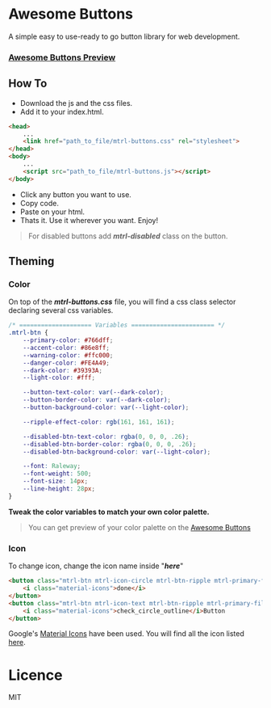 # Awesome Buttons
A simple easy to use-ready to go button library for web development.
### [Awesome Buttons Preview](https://button-awesome.web.app/)
## How To
* Download the js and the css files. 
* Add it to your index.html.
```html
<head>
    ...
    <link href="path_to_file/mtrl-buttons.css" rel="stylesheet">
</head>
<body>
    ...
    <script src="path_to_file/mtrl-buttons.js"></script>
</body>
```
* Click any button you want to use.
* Copy code.
* Paste on your html.
* Thats it. Use it wherever you want. Enjoy!

> For disabled buttons add ***_mtrl-disabled_*** class on the button.

## Theming
### Color
On top of the _**mtrl-buttons.css**_ file, you will find a css class selector declaring several css variables.
```css
/* ==================== Variables ======================= */
.mtrl-btn {
    --primary-color: #766dff;
    --accent-color: #86e8ff;
    --warning-color: #ffc000;
    --danger-color: #FE4A49;
    --dark-color: #39393A;
    --light-color: #fff;

    --button-text-color: var(--dark-color);
    --button-border-color: var(--dark-color);
    --button-background-color: var(--light-color);

    --ripple-effect-color: rgb(161, 161, 161);

    --disabled-btn-text-color: rgba(0, 0, 0, .26);
    --disabled-btn-border-color: rgba(0, 0, 0, .26);
    --disabled-btn-background-color: var(--light-color);

    --font: Raleway;
    --font-weight: 500;
    --font-size: 14px;
    --line-height: 28px;
}
```
**Tweak the color variables to match your own color palette.**
> You can get preview of your color palette on the [Awesome Buttons](https://button-awesome.web.app/)

### Icon
To change icon, change the icon name inside "<i class="material-icons">**_here_**</i>"
```html
<button class="mtrl-btn mtrl-icon-circle mtrl-btn-ripple mtrl-primary-fill"> 
    <i class="material-icons">done</i> 
</button>
<button class="mtrl-btn mtrl-icon-text mtrl-btn-ripple mtrl-primary-fill"> 
    <i class="material-icons">check_circle_outline</i>Button 
</button>
```
Google's [Material Icons](https://material.io/tools/icons) have been used. You will find all the icon listed [here](https://material.io/tools/icons).

# Licence
MIT
